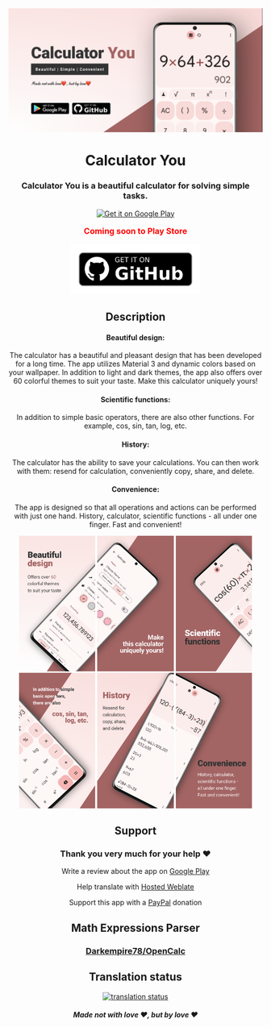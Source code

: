 <div align="center">


<img src="metadata/playStore/image/feature-graphic-v1.png" alt="Feature graphic" style="display: block; margin: 0 auto 30px;">

# Calculator You

### Calculator You is a beautiful calculator for solving simple tasks.

<a href="https://play.google.com/store/apps/details?id=com.marktka.calculatorYou">
      <img alt="Get it on Google Play" src="https://play.google.com/intl/en_us/badges/static/images/badges/en_badge_web_generic.png" height="100">
</a>

<p style="color:red; font-size:16px; font-weight:bold;">Coming soon to Play Store</p>

<a href="https://github.com/forzzzzz/Calculator-You/releases/tag/v2.2.2">
      <img alt="Get it on GitHub" src="https://raw.githubusercontent.com/deckerst/common/main/assets/get-it-on-github.png" height="100">
</a>


## Description

#### Beautiful design:

The calculator has a beautiful and pleasant design that has been developed for a long time. The app utilizes Material 3 and dynamic colors based on your wallpaper. In addition to light and dark themes, the app also offers over 60 colorful themes to suit your taste. Make this calculator uniquely yours!

#### Scientific functions:

In addition to simple basic operators, there are also other functions. For example, cos, sin, tan, log, etc.

#### History:

The calculator has the ability to save your calculations. You can then work with them: resend for calculation, conveniently copy, share, and delete.

#### Convenience:

The app is designed so that all operations and actions can be performed with just one hand. History, calculator, scientific functions - all under one finger. Fast and convenient!


<img alt="Screenshot" src="metadata/playStore/screenshots/phone/phone-1.png" width="30%"/>
<img alt="Screenshot" src="metadata/playStore/screenshots/phone/phone-2.png" width="30%"/>
<img alt="Screenshot" src="metadata/playStore/screenshots/phone/phone-3.png" width="30%"/>
<img alt="Screenshot" src="metadata/playStore/screenshots/phone/phone-4.png" width="30%"/>
<img alt="Screenshot" src="metadata/playStore/screenshots/phone/phone-5.png" width="30%"/>
<img alt="Screenshot" src="metadata/playStore/screenshots/phone/phone-6.png" width="30%"/>


## Support

### Thank you very much for your help :heart:

Write a review about the app on [Google Play](https://play.google.com/store/apps/details?id=com.marktka.calculatorYou)

Help translate with [Hosted Weblate](https://hosted.weblate.org/engage/calculator-you/)

Support this app with a [PayPal](https://www.paypal.com/donate/?hosted_button_id=GKC26SLPUTQMU) donation 


## Math Expressions Parser

### [Darkempire78/OpenCalc](https://github.com/Darkempire78/OpenCalc)


## Translation status
[![translation status](https://hosted.weblate.org/widget/calculator-you/multi-auto.svg)](https://hosted.weblate.org/engage/calculator-you/)


#### *Made not with love :heart:, but by love :heart:*

</div>